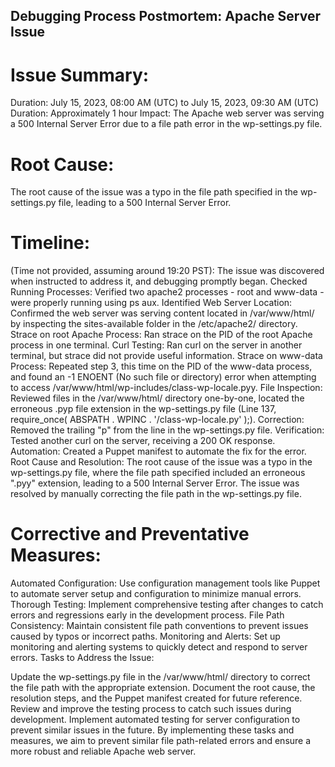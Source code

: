 ## Debugging Process Postmortem: Apache Server Issue

# Issue Summary:
Duration: July 15, 2023, 08:00 AM (UTC) to July 15, 2023, 09:30 AM (UTC)
Duration: Approximately 1 hour
Impact: The Apache web server was serving a 500 Internal Server Error due to a file path error in the wp-settings.py file.

# Root Cause:
The root cause of the issue was a typo in the file path specified in the wp-settings.py file, leading to a 500 Internal Server Error.

# Timeline:

(Time not provided, assuming around 19:20 PST): The issue was discovered when instructed to address it, and debugging promptly began.
Checked Running Processes: Verified two apache2 processes - root and www-data - were properly running using ps aux.
Identified Web Server Location: Confirmed the web server was serving content located in /var/www/html/ by inspecting the sites-available folder in the /etc/apache2/ directory.
Strace on root Apache Process: Ran strace on the PID of the root Apache process in one terminal.
Curl Testing: Ran curl on the server in another terminal, but strace did not provide useful information.
Strace on www-data Process: Repeated step 3, this time on the PID of the www-data process, and found an -1 ENOENT (No such file or directory) error when attempting to access /var/www/html/wp-includes/class-wp-locale.pyy.
File Inspection: Reviewed files in the /var/www/html/ directory one-by-one, located the erroneous .pyp file extension in the wp-settings.py file (Line 137, require_once( ABSPATH . WPINC . '/class-wp-locale.py' );).
Correction: Removed the trailing "p" from the line in the wp-settings.py file.
Verification: Tested another curl on the server, receiving a 200 OK response.
Automation: Created a Puppet manifest to automate the fix for the error.
Root Cause and Resolution:
The root cause of the issue was a typo in the wp-settings.py file, where the file path specified included an erroneous ".pyy" extension, leading to a 500 Internal Server Error. The issue was resolved by manually correcting the file path in the wp-settings.py file.

# Corrective and Preventative Measures:

Automated Configuration: Use configuration management tools like Puppet to automate server setup and configuration to minimize manual errors.
Thorough Testing: Implement comprehensive testing after changes to catch errors and regressions early in the development process.
File Path Consistency: Maintain consistent file path conventions to prevent issues caused by typos or incorrect paths.
Monitoring and Alerts: Set up monitoring and alerting systems to quickly detect and respond to server errors.
Tasks to Address the Issue:

Update the wp-settings.py file in the /var/www/html/ directory to correct the file path with the appropriate extension.
Document the root cause, the resolution steps, and the Puppet manifest created for future reference.
Review and improve the testing process to catch such issues during development.
Implement automated testing for server configuration to prevent similar issues in the future.
By implementing these tasks and measures, we aim to prevent similar file path-related errors and ensure a more robust and reliable Apache web server.